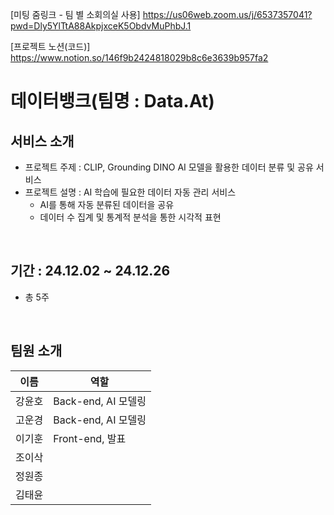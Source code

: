 [미팅 줌링크 - 팀 별 소회의실 사용]
https://us06web.zoom.us/j/6537357041?pwd=Dly5YlTtA88AkpjxceK5ObdvMuPhbJ.1

[프로젝트 노션(코드)]
https://www.notion.so/146f9b2424818029b8c6e3639b957fa2

# 데이터뱅크(팀명 : Data.At)

## 서비스 소개
- 프로젝트 주제 : CLIP, Grounding DINO AI 모델을 활용한 데이터 분류 및 공유 서비스
- 프로젝트 설명 : AI 학습에 필요한 데이터 자동 관리 서비스
  - AI를 통해 자동 분류된 데이터을 공유
  - 데이터 수 집계 및 통계적 분석을 통한 시각적 표현 

<br>

## 기간 : 24.12.02 ~ 24.12.26
- 총 5주

<br>

## 팀원 소개
|  이름  |       역할         |
|--------|--------------------|
| 강윤호 | Back-end, AI 모델링 |
| 고운경 | Back-end, AI 모델링 |
| 이기훈 | Front-end, 발표 |
| 조이삭 |
| 정원종 |
| 김태윤 |
